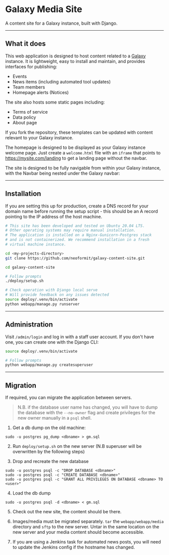 # Galaxy Media Site

A content site for a Galaxy instance, built with Django.

---

## What it does

This web application is designed to host content related to a [Galaxy](https://galaxyproject.org/) instance. It is lightweight, easy to install and maintain, and provides interfaces for publishing:

- Events
- News items (including automated tool updates)
- Team members
- Homepage alerts (Notices)

The site also hosts some static pages including:

- Terms of service
- Data policy
- About page

If you fork the repository, these templates can be updated with content relevant to your Galaxy instance.

The homepage is designed to be displayed as your Galaxy instance welcome page. Just create a `welcome.html` file with an `iframe` that points to https://mysite.com/landing to get a landing page without the navbar.

The site is designed to be fully navigable from within your Galaxy instance, with the Navbar being nested under the Galaxy navbar:



---

## Installation

If you are setting this up for production, create a DNS record for your domain name before running the setup script - this should be an A record pointing to the IP address of the host machine.

```bash
# This site has been developed and tested on Ubuntu 20.04 LTS.
# Other operating systems may require manual installation.
# The application is installed on a Nginx-Gunicorn-Postgres stack
# and is not containerized. We recommend installation in a fresh
# virtual machine instance.

cd <my-projects-directory>
git clone https://github.com/neoformit/galaxy-content-site.git

cd galaxy-content-site

# Follow prompts
./deploy/setup.sh

# Check operation with Django local serve
# Will provide feedback on any issues detected
source deploy/.venv/bin/activate
python webapp/manage.py runserver
```

---

## Administration

Visit `/admin/login` and log in with a staff user account. If you don't have one, you can create one with the Django CLI:

```bash
source deploy/.venv/bin/activate

# Follow prompts
python webapp/manage.py createsuperuser
```

---

## Migration

If required, you can migrate the application between servers.

> N.B. if the database user name has changed, you will have to dump the database with the `--no-owner` flag and create privileges for the new owner manually in a `psql` shell.

1. Get a db dump on the old machine:

  `sudo -u postgres pg_dump <dbname> > gm.sql`

2. Run `deploy/setup.sh` on the new server (N.B superuser will be overwritten by the following steps)

3. Drop and recreate the new database
  ```
  sudo -u postgres psql -c "DROP DATABASE <dbname>"
  sudo -u postgres psql -c "CREATE DATABASE <dbname>"
  sudo -u postgres psql -c "GRANT ALL PRIVILEGES ON DATABASE <dbname> TO <user>"
  ```

4. Load the db dump

  `sudo -u postgres psql -d <dbname> < gm.sql`

5. Check out the new site, the content should be there.

6. Images/media must be migrated separately. `tar` the `webapp/webapp/media` directory and `sftp` to the new server. Untar in the same location on the new server and your media content should become accessible.

7. If you are using a Jenkins task for automated news posts, you will need to update the Jenkins config if the hostname has changed.
